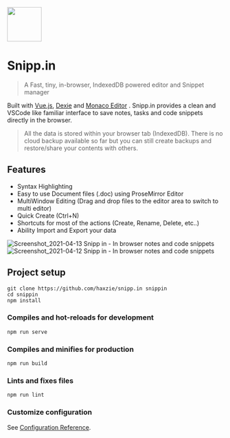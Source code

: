 <img src="https://raw.githubusercontent.com/haxzie/snipp.in/master/public/logo.png" width="80px" height="80px"/>

# Snipp.in
> A Fast, tiny, in-browser, IndexedDB powered editor and Snippet manager

Built with [Vue.js](https://vuejs.org), [Dexie](https://dexie.org) and [Monaco Editor](https://microsoft.github.io/monaco-editor/) . Snipp.in provides a clean and VSCode like familiar interface to save notes, tasks and code snippets directly in the browser. 
> All the data is stored within your browser tab (IndexedDB). There is no cloud backup available so far but you can still create backups and restore/share your contents with others.

## Features
- Syntax Highlighting 
- Easy to use Document files (.doc) using ProseMirror Editor
- MultiWindow Editing (Drag and drop files to the editor area to switch to multi editor)
- Quick Create (Ctrl+N)
- Shortcuts for most of the actions (Create, Rename, Delete, etc..)
- Ability Import and Export your data

![Screenshot_2021-04-13 Snipp in - In browser notes and code snippets](https://user-images.githubusercontent.com/53584487/115232100-fcb42300-a133-11eb-803f-45efa41fc719.png)
![Screenshot_2021-04-12 Snipp in - In browser notes and code snippets](https://user-images.githubusercontent.com/53584487/115232151-05a4f480-a134-11eb-9033-cf696f38d1f2.png)


## Project setup
```
git clone https://github.com/haxzie/snipp.in snippin
cd snippin
npm install
```

### Compiles and hot-reloads for development
```
npm run serve
```

### Compiles and minifies for production
```
npm run build
```

### Lints and fixes files
```
npm run lint
```

### Customize configuration
See [Configuration Reference](https://cli.vuejs.org/config/).
